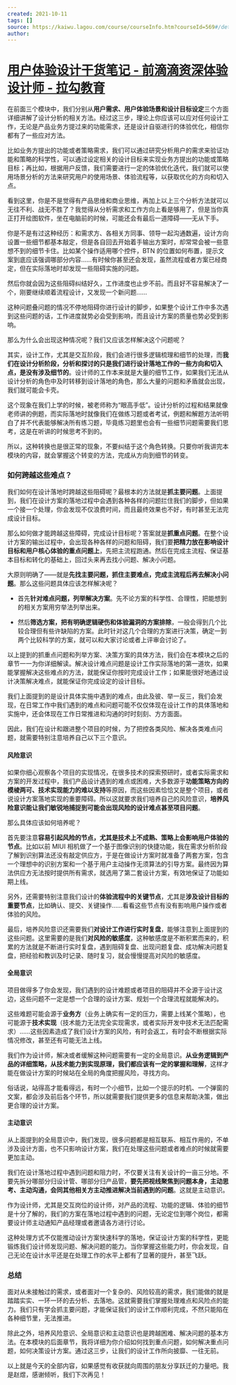 ```yaml
---
created: 2021-10-11
tags: []
source: https://kaiwu.lagou.com/course/courseInfo.htm?courseId=569#/detail/pc?id=5842
author: 
---
```


# [用户体验设计干货笔记 - 前滴滴资深体验设计师 - 拉勾教育](https://kaiwu.lagou.com/course/courseInfo.htm?courseId=569#/detail/pc?id=5842)


在前面三个模块中，我们分别从**用户需求、用户体验场景和设计目标设定**三个方面详细讲解了设计分析的相关方法。经过这三步，理论上你应该可以应对任何设计工作，无论是产品业务方提过来的功能需求，还是设计自驱进行的体验优化，相信你都有了一些应对方法。

比如业务方提出的功能或者策略需求，我们可以通过研究分析用户的需求来验证功能和策略的科学性，可以通过设定相关的设计目标来实现业务方提出的功能或策略目标；再比如，根据用户反馈，我们需要进行一定的体验优化迭代，我们就可以使用场景分析的方法来研究用户的使用场景、体验流程等，以获取优化的方向和切入点。

看到这里，你是不是觉得有产品思维和商业思维，再加上以上三个分析方法就可以无往不利、战无不胜了？我觉得从分析需求和工作方向上看是够用了，但是当你真正打开绘图软件，坐在电脑前的时候，可能还会有最后一道障碍——无从下手。

你是不是有过这种经历：和需求方、各相关方同事、领导一起沟通数遍，设计方向设置一些细节都基本敲定，但是各自回去开始着手输出方案时，却常常会被一些意想不到的细节卡住。比如某个操作适用哪个控件，BTN 的位置如何布置，提示文案到底应该强调哪部分内容……有时候你甚至还会发现，虽然流程或者方案已经商定，但在实际落地时却发现一些阻碍实施的问题。

然后你就会因为这些阻碍纠结好久，工作进度也止步不前。而且好不容易解决了一个，刚要继续顺着流程设计，又发现一个新问题……

这种问题叠问题的情况不停地阻碍你进行设计的脚步，如果整个设计工作中多次遇到这些问题的话，工作进度就势必会受到影响，而且设计方案的质量也势必受到影响。

那么为什么会出现这种情况呢？我们又应该怎样解决这个问题呢？

其实，设计工作，尤其是交互阶段，我们会进行很多逻辑梳理和细节的处理，而**我们在设计分析阶段，分析和探讨的只是我们进行设计落地工作的一些方向和切入点，是没有涉及细节的**。设计师的工作本来就是大量的细节工作，如果我们无法从设计分析的角色中及时转移到设计落地的角色，那么大量的问题和矛盾就会出现，我们就可能会卡壳。

这个现象在我们上学的时候，被老师称为“眼高手低”。设计分析的过程和结果就像老师讲的例题，而实际落地时就像我们在做练习题或者考试，例题和解题方法听明白了并不代表能够解决所有练习题，毕竟练习题里也会有一些细节问题需要我们思考，这是在听讲的时候思考不到的。

所以，这种转换也是很正常的现象，不要纠结于这个角色转换。只要你听我讲完本模块的内容，就会掌握这个转变的方法，完成从方向到细节的转变。

### 如何跨越这些难点？

我们如何在设计落地时跨越这些阻碍呢？最根本的方法就是**抓主要问题**。上面提到，我们在设计方案的落地过程中会遇到各种各样的问题拦住我们的脚步，但如果一个接一个处理，你会发现不仅浪费时间，而且最终效果也不好，有时甚至无法完成设计目标。

那么如何做才能跨越这些障碍，完成设计目标呢？答案就是**抓重点问题**。在整个设计方案的输出过程中，会出现各种各样的问题和阻碍，我们要**把精力放在影响设计目标和用户核心体验的重点问题上**，先把主流程跑通。然后在完成主流程、保证基本目标和转化的基础上，回过头来再去找小问题、解决小问题。

大原则明确了——就是**先找主要问题，抓住主要难点，完成主流程后再去解决小问题**。那么这些问题具体应该怎样解决呢？

-   首先**针对难点问题，列举解决方案**。先不论方案的科学性、合理性，把能想到的相关方案用穷举法列举出来。
    
-   然后**筛选方案，把有明确逻辑硬伤和体验漏洞的方案排除**，一般会得到几个比较合理但有些许缺陷的方案。此时针对这几个合理的方案进行决策，确定一到两个比较科学的方案，就可以和大家讨论或者上评审会讨论了。
    

以上提到的抓重点问题和列举方案、决策方案的具体方法，我们会在本模块之后的章节一一为你详细解读。解决设计难点问题是设计工作实际落地的第一道坎，如果能掌握解决这些难点的方法，就能保证你按时完成设计工作；如果能很好地通过设计决策解决难点，就能保证你完成设定的设计目标。

我们上面提到的是设计具体实施中遇到的难点，由此及彼、举一反三，我们会发现，在日常工作中我们遇到的难点和问题可能不仅仅体现在设计工作的具体落地和实施中，还会体现在工作日常推进和沟通的时时刻刻、方方面面。

因此，我们在设计和跟进整个项目的时候，为了把控各类风险、解决各类难点问题，就需要特别注意培养自己以下三个意识。

#### 风险意识

如果你细心观察各个项目的实现情况，在很多技术的探索预研时，或者实际需求和方案的开发过程中，我们产品设计遇到的难点或困难，大多数源于**功能策略方向的模棱两可、技术实现能力的难以支持**等原因，而这些因素恰恰又是整个项目，或者说设计方案落地实现的重要障碍。所以这就要求我们培养自己的风险意识，**培养风险意识能让我们敏锐地捕捉到可能会出现风险的设计难点甚至项目问题**。

那么具体应该如何培养呢？

首先要注意**容易引起风险的节点，尤其是技术上不成熟、策略上会影响用户体验的节点**。比如以前 MIUI 相机做了一个基于图像识别的快捷功能，我在需求分析阶段了解到识别算法还没有敲定供应方，于是在做设计方案时就准备了两套方案，包含一个理想中的识别方案和一个基于用户主动操作无须算法的引导方案。最终因为算法供应方无法按时提供所有需求，就选用了第二套设计方案，有效地保证了功能如期上线。

另外，还需要特别注意我们设计的**体验流程中的关键节点**，尤其是**涉及设计目标的重要节点**，比如确认、提交、关键操作……看看这些节点有没有影响用户操作或者体验的风险。

最后，培养风险意识还需要我们**对设计工作进行实时复盘**，能够注意到上面提到的这些问题。这里需要的是我们**对风险的敏感度**，这种敏感度是不断积累而来的，积累的方法就是不断进行实时复盘，遇到阻碍复盘、出现问题复盘、成功解决问题复盘，把经验和教训及时记录、随时复习，就会慢慢提高对风险的敏感度。

#### 全局意识

项目做得多了你会发现，我们遇到的设计难题或者项目的阻碍并不全源于设计这边，这些问题不一定是想一个合理的设计方案、规划一个合理流程就能解决的。

这些难题可能会源于**业务方**（业务上确实有一定的压力，需要上线某个策略），也可能源于**技术实现**（技术能力无法完全实现需求，或者实际开发中技术无法匹配需求）……这些因素造成了我们设计方案的风险，有时会返工，有时会不断根据实际情况修改，甚至还有可能无法上线。

我们作为设计师，解决或者缓解这种问题需要有一定的全局意识。**从业务逻辑到产品的详细策略，从技术能力到实现原理，我们都应该有一定的掌握和理解**，这样才能在做设计方案的时候站在全局的角度把握风险，寻找方向。

俗话说，站得高才能看得远，有时一个小细节，比如一个提示的时机、一个弹窗的文案，都会涉及前后各个环节，所以就需要我们提供更多的信息来帮助决策，做出更合理的设计方案。

#### 主动意识

从上面提到的全局意识中，我们发现，很多问题都是相互联系、相互作用的，不单涉及设计方面，也不只影响设计方案，我们在处理这些问题或者难点的时候就需要更加主动。

我们在设计落地过程中遇到问题和阻力时，不仅要关注有关设计的一亩三分地。不要先拆分哪部分归设计管、哪部分归产品管，**要先把视线聚焦到问题本身，主动思考、主动沟通，会同其他相关方主动推进解决当前遇到的问题**。这就是主动意识。

作为设计师，尤其是交互岗位的设计师，对产品的流程、功能的逻辑、体验的细节是十分了解的，我们的方案在落地过程中遇到的问题，无论定位到哪个岗位，都需要设计师主动通知产品经理或者邀请各方进行讨论。

这种处理方式不仅能推动设计方案快速科学的落地，保证设计方案的科学性，更能锻炼我们设计师发现问题、解决问题的能力。当你掌握这些能力时，你会发现，自己无论在设计水平还是在处理工作的水平上都有了显著的提升，甚至飞跃。

### 总结

面对从未接触过的需求，或者面对一个复杂的、风险较高的需求，我们能做的就是踏踏实实、一环一环的去分析、去落地。这就需要我们掌握处理难点和风险点的能力。我们只有学会抓主要问题，才能保证我们的设计工作顺利完成，不然只能陷在各种细节里，无法推进。

除此之外，培养风险意识、全局意识和主动意识也是跨越困难、解决问题的基本方法。在本模块的后面章节，我将详细为你介绍如何找到重点问题，如何解决重点问题，如何决策设计方案。通过这三步，让我们的设计工作所向披靡、一往无前。

以上就是今天的全部内容，如果感觉有收获就向周围的朋友分享跃迁的力量吧。我是赵煜，感谢倾听，我们下次再见！
